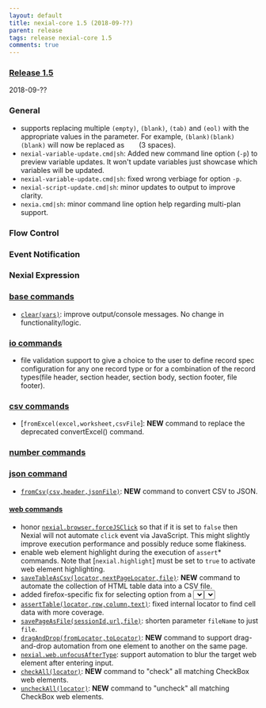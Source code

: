 ```yaml
---
layout: default
title: nexial-core 1.5 (2018-09-??)
parent: release
tags: release nexial-core 1.5
comments: true
---
```


### <a href="https://github.com/nexiality/nexial-core/releases/tag/nexial-core-1.5" class="external-link" target="_nexial_link">Release 1.5</a>
2018-09-??


### General
- supports replacing multiple `(empty)`, `(blank)`, `(tab)` and `(eol)` with the appropriate values in the parameter. 
  For example, `(blank)(blank)(blank)` will now be replaced as `   ` (3 spaces).
- `nexial-variable-update.cmd|sh`: Added new command line option (`-p`) to preview variable updates. It won't update 
  variables just showcase which variables will be updated. 
- `nexial-variable-update.cmd|sh`: fixed wrong verbiage for option `-p`.
- `nexial-script-update.cmd|sh`: minor updates to output to improve clarity.
- `nexia.cmd|sh`: minor command line option help regarding multi-plan support.


### Flow Control


### Event Notification


### Nexial Expression  


### [base commands](../commands/base)
- [`clear(vars)`](../commands/base/clear(vars)): improve output/console messages. No change in functionality/logic.


### [io commands](../commands/io)
- file validation support to give a choice to the user to define record spec configuration for any one record type or
  for a combination of the record types(file header, section header, section body, section footer, file footer).


### [csv commands](../commands/csv)
- [`fromExcel(excel,worksheet,csvFile`]: **NEW** command to replace the deprecated convertExcel() command.
  

### [number commands](../commands/number)


### [json command](../commands/json)
- [`fromCsv(csv,header,jsonFile)`](../commands/json/fromCsv(csv,header,jsonFile)): **NEW** command to convert CSV to 
  JSON.


#### [web commands](../commands/web)
- honor [`nexial.browser.forceJSClick`](../systemvars/index#nexial.browser.forceJSClick) so that if it is set to 
  `false` then Nexial will not automate `click` event via JavaScript. This might slightly improve execution performance
  and possibly reduce some flakiness.
- enable web element highlight during the execution of `assert`* commands. Note that [`nexial.highlight`] must be set
  to `true` to activate web element highlighting.
- [`saveTableAsCsv(locator,nextPageLocator,file)`](../commands/web/saveTableAsCsv(locator,nextPageLocator,file)): 
  **NEW** command to automate the collection of HTML table data into a CSV file.
- added firefox-specific fix for selecting option from a <SELECT> element. Only tested on single-option <SELECT> so far.
- [`assertTable(locator,row,column,text)`](../commands/web/assertTable(locator,row,column,text)): fixed internal
  locator to find cell data with more coverage.
- [`savePageAsFile(sessionId,url,file)`](../commands/web/savePageAsFile(sessionId,url,file)): shorten parameter 
  `fileName` to just `file`.
- [`dragAndDrop(fromLocator,toLocator)`](../commands/web/dragAndDrop(fromLocator,toLocator)): **NEW** command to
  support drag-and-drop automation from one element to another on the same page.
- [`nexial.web.unfocusAfterType`](../systemvars/index#nexial.web.unfocusAfterType): support automation to blur the
  target web element after entering input.
- [`checkAll(locator)`](../commands/web/checkAll(locator)): **NEW** command to "check" all matching CheckBox web 
  elements.
- [`uncheckAll(locator)`](../commands/web/uncheckAll(locator)): **NEW** command to "uncheck" all matching CheckBox web 
  elements.
